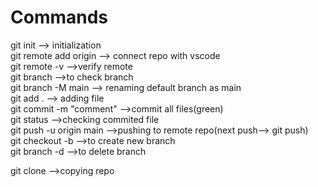 <h1>Commands</h1>
git init                          --> initialization<br>
git remote add origin <url>       --> connect repo with vscode<br>
git remote -v                     -->verify remote<br>
git branch                        -->to check branch<br>
git branch -M main                --> renaming default branch as main<br>
git add .                         --> adding file<br>
git commit -m "comment"           -->commit all files(green)<br>
git status                        -->checking commited file<br>
git  push -u origin main          -->pushing to remote repo(next push--> git push)<br>
git checkout -b <branch-name>        -->to create new branch<br>
git branch -d <branch-name>       -->to delete branch<br>



git clone <url>                   -->copying  repo<br>
